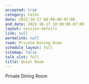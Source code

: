 ```yaml
---
accepted: true
category: talks
date: 2022-10-17 08:00:00-07:00
end_date: 2022-10-17 18:00:00-07:00
layout: session-details
link: null
permalink: null
room: Private Dining Room
schedule_layout: full
sitemap: false
talk_slot: full
title: Quiet Room
---
```


Private Dining Room
